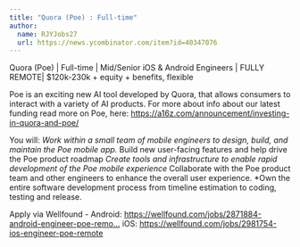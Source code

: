 ```yaml
---
title: "Quora (Poe) : Full-time"
author:
  name: RJYJobs27
  url: https://news.ycombinator.com/item?id=40347076
---
```

Quora (Poe) | Full-time | Mid&#x2F;Senior iOS &amp; Android Engineers | FULLY REMOTE| $120k-230k + equity + benefits, flexible

Poe is an exciting new AI tool developed by Quora, that allows consumers to interact with a variety of AI products. For more about info about our latest funding read more on Poe, here: 
<a href="https:&#x2F;&#x2F;a16z.com&#x2F;announcement&#x2F;investing-in-quora-and-poe&#x2F;" rel="nofollow">https:&#x2F;&#x2F;a16z.com&#x2F;announcement&#x2F;investing-in-quora-and-poe&#x2F;</a>

You will:
<i>Work within a small team of mobile engineers to design, build, and maintain the Poe mobile app.
</i>Build new user-facing features and help drive the Poe product roadmap
<i>Create tools and infrastructure to enable rapid development of the Poe mobile experience
</i>Collaborate with the Poe product team and other engineers to enhance the overall user experience.
*Own the entire software development process from timeline estimation to coding, testing and release.

Apply via Wellfound -
Android: <a href="https:&#x2F;&#x2F;wellfound.com&#x2F;jobs&#x2F;2871884-android-engineer-poe-remote" rel="nofollow">https:&#x2F;&#x2F;wellfound.com&#x2F;jobs&#x2F;2871884-android-engineer-poe-remo...</a>
iOS: <a href="https:&#x2F;&#x2F;wellfound.com&#x2F;jobs&#x2F;2981754-ios-engineer-poe-remote" rel="nofollow">https:&#x2F;&#x2F;wellfound.com&#x2F;jobs&#x2F;2981754-ios-engineer-poe-remote</a>
